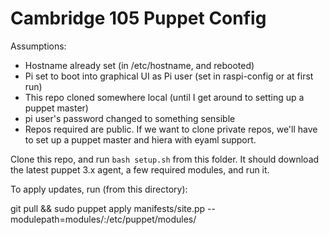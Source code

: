 Cambridge 105 Puppet Config
===========================

Assumptions:
- Hostname already set (in /etc/hostname, and rebooted)
- Pi set to boot into graphical UI as Pi user (set in raspi-config or at first run)
- This repo cloned somewhere local (until I get around to setting up a puppet master)
- pi user's password changed to something sensible
- Repos required are public. If we want to clone private repos, we'll have to set up a puppet master and hiera with eyaml support.

Clone this repo, and run `bash setup.sh` from this folder. It should download the latest puppet 3.x agent, a few required modules, and run it.

To apply updates, run (from this directory):

  git pull && sudo puppet apply manifests/site.pp --modulepath=modules/:/etc/puppet/modules/
